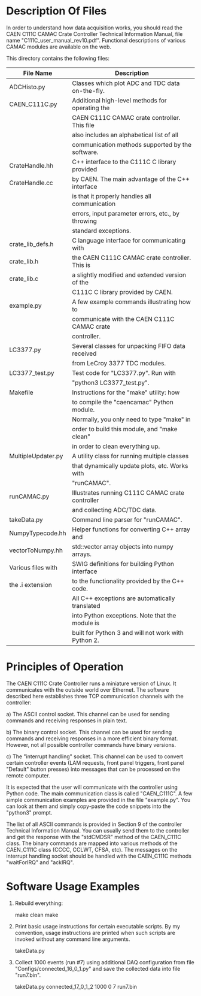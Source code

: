 # Description Of Files

In order to understand how data acquisition works, you should read the
CAEN C111C CAMAC Crate Controller Technical Information Manual, file
name "C111C_user_manual_rev10.pdf". Functional descriptions of various
CAMAC modules are available on the web.

This directory contains the following files:

| File Name  | Description|
| ------------- | ------------- |
| ADCHisto.py          |    Classes which plot ADC and TDC data on-the-fly.
| CAEN_C111C.py        |    Additional high-level methods for operating the
|                      |    CAEN C111C CAMAC crate controller. This file
|                      |    also includes an alphabetical list of all
|                      |    communication methods supported by the software.
| CrateHandle.hh       |    C++ interface to the C111C C library provided
| CrateHandle.cc       |    by CAEN. The main advantage of the C++ interface
|                      |    is that it properly handles all communication
|                      |    errors, input parameter errors, etc., by throwing
|                      |    standard exceptions.
| crate_lib_defs.h     |    C language interface for communicating with
| crate_lib.h          |    the CAEN C111C CAMAC crate controller. This is
| crate_lib.c          |    a slightly modified and extended version of the
|                      |    C111C C library provided by CAEN.
| example.py           |    A few example commands illustrating how to
|                      |    communicate with the CAEN C111C CAMAC crate
|                      |    controller.
| LC3377.py            |    Several classes for unpacking FIFO data received
|                      |    from LeCroy 3377 TDC modules.
| LC3377_test.py       |    Test code for "LC3377.py". Run with
|                      |    "python3 LC3377_test.py".
| Makefile             |    Instructions for the "make" utility: how
|                      |    to compile the "caencamac" Python module.
|                      |    Normally, you only need to type "make" in
|                      |    order to build this module, and "make clean"
|                      |    in order to clean everything up.
| MultipleUpdater.py   |    A utility class for running multiple classes
|                      |    that dynamically update plots, etc. Works with
|                      |    "runCAMAC".
| runCAMAC.py          |    Illustrates running C111C CAMAC crate controller
|                      |    and collecting ADC/TDC data.
| takeData.py          |    Command line parser for "runCAMAC".
| NumpyTypecode.hh     |    Helper functions for converting C++ array and
| vectorToNumpy.hh     |    std::vector array objects into numpy arrays.
| Various files with   |    SWIG definitions for building Python interface
| the .i extension     |    to the functionality provided by the C++ code.
|                      |    All C++ exceptions are automatically translated
|                      |    into Python exceptions. Note that the module is
|                      |    built for Python 3 and will not work with Python 2.


# Principles of Operation

The CAEN C111C Crate Controller runs a miniature version of Linux. It
communicates with the outside world over Ethernet. The software described
here establishes three TCP communication channels with the controller:

a) The ASCII control socket. This channel can be used for sending commands
   and receiving responses in plain text.

b) The binary control socket. This channel can be used for sending commands
   and receiving responses in a more efficient binary format. However, not
   all possible controller commands have binary versions.

c) The "interrupt handling" socket. This channel can be used to convert
   certain controller events (LAM requests, front panel triggers, front
   panel "Default" button presses) into messages that can be processed on
   the remote computer.

It is expected that the user will communicate with the controller
using Python code. The main communication class is called "CAEN_C111C".
A few simple communication examples are provided in the file "example.py".
You can look at them and simply copy-paste the code snippets into the
"python3" prompt.

The list of all ASCII commands is provided in Section 9 of the controller
Technical Information Manual. You can usually send them to the controller
and get the response with the "stdCMDSR" method of the CAEN_C111C class.
The binary commands are mapped into various methods of the CAEN_C111C class
(CCCC, CCLWT, CFSA, etc). The messages on the interrupt handling socket
should be handled with the CAEN_C111C methods "waitForIRQ" and "ackIRQ".


# Software Usage Examples

1) Rebuild everything:
   
   make clean
   make
   
2) Print basic usage instructions for certain executable scripts. By my
   convention, usage instructions are printed when such scripts are invoked
   without any command line arguments.
   
   takeData.py

3) Collect 1000 events (run #7) using additional DAQ configuration from
   file "Configs/connected_16_0_1.py" and save the collected data into file
   "run7.bin".

   takeData.py connected_17_0_1_2 1000 0 7 run7.bin

